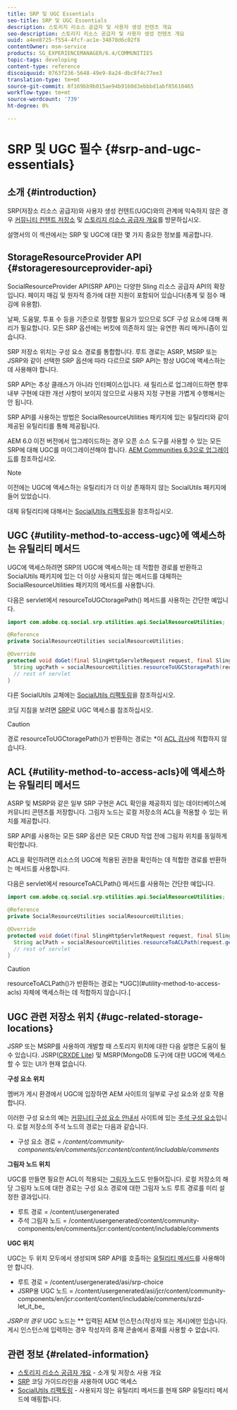 ```yaml
---
title: SRP 및 UGC Essentials
seo-title: SRP 및 UGC Essentials
description: 스토리지 리소스 공급자 및 사용자 생성 컨텐츠 개요
seo-description: 스토리지 리소스 공급자 및 사용자 생성 컨텐츠 개요
uuid: a4ee8725-f554-4fcf-ac1e-34878d6c02f8
contentOwner: msm-service
products: SG_EXPERIENCEMANAGER/6.4/COMMUNITIES
topic-tags: developing
content-type: reference
discoiquuid: 0763f236-5648-49e9-8a24-dbc8f4c77ee3
translation-type: tm+mt
source-git-commit: 8f169bb9b015ae94b9160d3ebbbd1abf85610465
workflow-type: tm+mt
source-wordcount: '739'
ht-degree: 0%

---
```



# SRP 및 UGC 필수 {#srp-and-ugc-essentials}

## 소개 {#introduction}

SRP(저장소 리소스 공급자)와 사용자 생성 컨텐트(UGC)와의 관계에 익숙하지 않은 경우 [커뮤니티 컨텐트 저장소](working-with-srp.md) 및 [스토리지 리소스 공급자 개요](srp.md)를 방문하십시오.

설명서의 이 섹션에서는 SRP 및 UGC에 대한 몇 가지 중요한 정보를 제공합니다.

## StorageResourceProvider API {#storageresourceprovider-api}

SocialResourceProvider API(SRP API)는 다양한 Sling 리소스 공급자 API의 확장입니다. 페이지 매김 및 원자적 증가에 대한 지원이 포함되어 있습니다(총계 및 점수 매김에 유용함).

날짜, 도움말, 투표 수 등을 기준으로 정렬할 필요가 있으므로 SCF 구성 요소에 대해 쿼리가 필요합니다. 모든 SRP 옵션에는 버킷에 의존하지 않는 유연한 쿼리 메커니즘이 있습니다.

SRP 저장소 위치는 구성 요소 경로를 통합합니다. 루트 경로는 ASRP, MSRP 또는 JSRP와 같이 선택한 SRP 옵션에 따라 다르므로 SRP API는 항상 UGC에 액세스하는 데 사용해야 합니다.

SRP API는 추상 클래스가 아니라 인터페이스입니다. 새 릴리스로 업그레이드하면 향후 내부 구현에 대한 개선 사항이 보이지 않으므로 사용자 지정 구현을 가볍게 수행해서는 안 됩니다.

SRP API를 사용하는 방법은 SocialResourceUtilities 패키지에 있는 유틸리티와 같이 제공된 유틸리티를 통해 제공됩니다.

AEM 6.0 이전 버전에서 업그레이드하는 경우 오픈 소스 도구를 사용할 수 있는 모든 SRP에 대해 UGC를 마이그레이션해야 합니다. [AEM Communities 6.3으로 업그레이드](upgrade.md)를 참조하십시오.

>[!NOTE]
>
>이전에는 UGC에 액세스하는 유틸리티가 더 이상 존재하지 않는 SocialUtils 패키지에 들어 있었습니다.
>
>대체 유틸리티에 대해서는 [SocialUtils 리팩토링](socialutils.md)을 참조하십시오.

## UGC {#utility-method-to-access-ugc}에 액세스하는 유틸리티 메서드

UGC에 액세스하려면 SRP의 UGC에 액세스하는 데 적합한 경로를 반환하고 SocialUtils 패키지에 있는 더 이상 사용되지 않는 메서드를 대체하는 SocialResourceUtilities 패키지의 메서드를 사용합니다.

다음은 servlet에서 resourceToUGCtoragePath() 메서드를 사용하는 간단한 예입니다.

```java
import com.adobe.cq.social.srp.utilities.api.SocialResourceUtilities;

@Reference
private SocialResourceUtilities socialResourceUtilities;

@Override
protected void doGet(final SlingHttpServletRequest request, final SlingHttpServletResponse response) throws ServletException, IOException {
  String ugcPath = socialResourceUtilities.resourceToUGCStoragePath(request.getResource());
  // rest of servlet
}
```

다른 SocialUtils 교체에는 [SocialUtils 리팩토링](socialutils.md)을 참조하십시오.

코딩 지침을 보려면 [SRP](accessing-ugc-with-srp.md)로 UGC 액세스를 참조하십시오.

>[!CAUTION]
>
>경로 resourceToUGCtoragePath()가 반환하는 경로는 *이 [ACL 검사](srp.md#for-access-control-acls)에 적합하지 않습니다.

## ACL {#utility-method-to-access-acls}에 액세스하는 유틸리티 메서드

ASRP 및 MSRP와 같은 일부 SRP 구현은 ACL 확인을 제공하지 않는 데이터베이스에 커뮤니티 콘텐츠를 저장합니다. 그림자 노드는 로컬 저장소의 ACL을 적용할 수 있는 위치를 제공합니다.

SRP API를 사용하는 모든 SRP 옵션은 모든 CRUD 작업 전에 그림자 위치를 동일하게 확인합니다.

ACL을 확인하려면 리소스의 UGC에 적용된 권한을 확인하는 데 적합한 경로를 반환하는 메서드를 사용합니다.

다음은 servlet에서 resourceToACLPath() 메서드를 사용하는 간단한 예입니다.

```java
import com.adobe.cq.social.srp.utilities.api.SocialResourceUtilities;

@Reference
private SocialResourceUtilities socialResourceUtilities;

@Override
protected void doGet(final SlingHttpServletRequest request, final SlingHttpServletResponse response) throws ServletException, IOException {
  String aclPath = socialResourceUtilities.resourceToACLPath(request.getResource());
  // rest of servlet
}
```

>[!CAUTION]
>
>resourceToACLPath()가 반환하는 경로는 *UGC](#utility-method-to-access-acls) 자체에 액세스하는 데 적합하지 않습니다.[

## UGC 관련 저장소 위치 {#ugc-related-storage-locations}

JSRP 또는 MSRP를 사용하여 개발할 때 스토리지 위치에 대한 다음 설명은 도움이 될 수 있습니다. JSRP([CRXDE Lite](../../help/sites-developing/developing-with-crxde-lite.md)) 및 MSRP(MongoDB 도구)에 대한 UGC에 액세스할 수 있는 UI가 현재 없습니다.

**구성 요소 위치**

멤버가 게시 환경에서 UGC에 입장하면 AEM 사이트의 일부로 구성 요소와 상호 작용합니다.

이러한 구성 요소의 예는 [커뮤니티 구성 요소 안내서](components-guide.md) 사이트에 있는 [주석 구성 요소](http://localhost:4502/content/community-components/en/comments.html)입니다. 로컬 저장소의 주석 노드의 경로는 다음과 같습니다.

* 구성 요소 경로 = */content/community-components/en/comments/jcr:content/content/includable/comments*

**그림자 노드 위치**

UGC를 만들면 필요한 ACL이 적용되는 [그림자 노드](srp.md#about-shadow-nodes-in-jcr)도 만들어집니다. 로컬 저장소의 해당 그림자 노드에 대한 경로는 구성 요소 경로에 대한 그림자 노드 루트 경로를 미리 설정한 결과입니다.

* 루트 경로 = /content/usergenerated
* 주석 그림자 노드 = /content/usergenerated/content/community-components/en/comments/jcr:content/content/includable/comments

**UGC 위치**

UGC는 두 위치 모두에서 생성되며 SRP API를 호출하는 [유틸리티 메서드](#utility-method-to-access-ugc)를 사용해야만 합니다.

* 루트 경로 = /content/usergenerated/asi/srp-choice
* JSRP용 UGC 노드 = /content/usergenerated/asi/jcr/content/community-components/en/jcr:content/content/includable/comments/srzd-let_it_be_

*JSRP의 경우* UGC 노드는  ** 입력된 AEM 인스턴스(작성자 또는 게시)에만 있습니다. 게시 인스턴스에 입력하는 경우 작성자의 중재 콘솔에서 중재를 사용할 수 없습니다.

## 관련 정보 {#related-information}

* [스토리지 리소스 공급자 개요](srp.md)  - 소개 및 저장소 사용 개요
* [SRP](accessing-ugc-with-srp.md)  코딩 가이드라인을 사용하여 UGC 액세스
* [SocialUtils 리팩토링](socialutils.md)  - 사용되지 않는 유틸리티 메서드를 현재 SRP 유틸리티 메서드에 매핑합니다.

